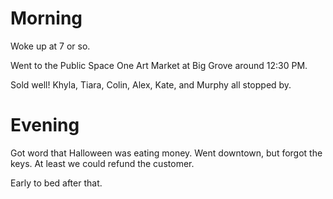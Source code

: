 # Morning
Woke up at 7 or so.

Went to the Public Space One Art Market at Big Grove around 12:30 PM.

Sold well! Khyla, Tiara, Colin, Alex, Kate, and Murphy all stopped by.

# Evening

Got word that Halloween was eating money. Went downtown, but forgot the keys. At least we could refund the customer.

Early to bed after that.
